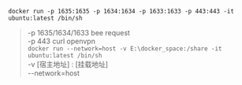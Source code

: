 ``` docker run -p 1635:1635 -p 1634:1634 -p 1633:1633 -p 443:443 -it ubuntu:latest /bin/sh  ```
> -p 1635/1634/1633 bee request  
> -p 443 curl openvpn  
``` docker run --network=host -v E:\docker_space:/share -it ubuntu:latest /bin/sh ```  
> -v \[宿主地址] : \[挂载地址]  
> --network=host
